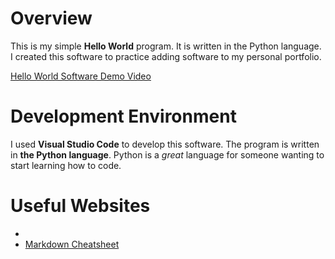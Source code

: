 # Overview

This is my simple **Hello World** program. It is written in the Python language. I created this software to practice adding software to my personal portfolio.

[Hello World Software Demo Video](https://youtu.be/REc-u2PHsOk)

# Development Environment

I used **Visual Studio Code** to develop this software.
The program is written in **the Python language**. Python is a *great* language for someone wanting to start learning how to code.

# Useful Websites

- [](https://www.youtube.com/watch?v=FhoASwgvZHk)
- [Markdown Cheatsheet](https://www.markdownguide.org/cheat-sheet/)

